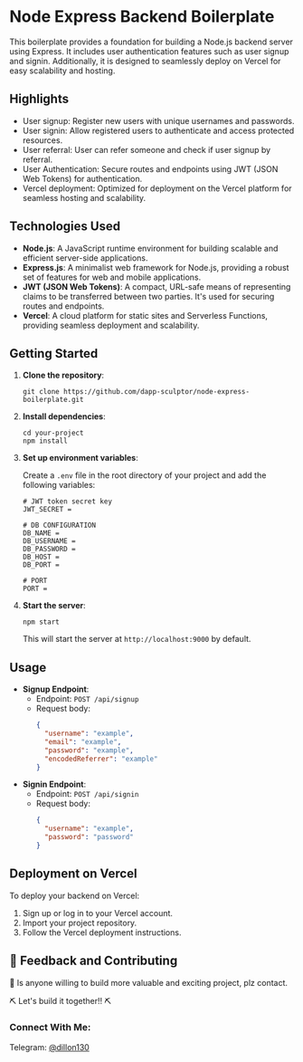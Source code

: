 
# Node Express Backend Boilerplate

This boilerplate provides a foundation for building a Node.js backend server using Express. It includes user authentication features such as user signup and signin. Additionally, it is designed to seamlessly deploy on Vercel for easy scalability and hosting.

## Highlights

- User signup: Register new users with unique usernames and passwords.
- User signin: Allow registered users to authenticate and access protected resources.
- User referral: User can refer someone and check if user signup by referral.
- User Authentication: Secure routes and endpoints using JWT (JSON Web Tokens) for authentication.
- Vercel deployment: Optimized for deployment on the Vercel platform for seamless hosting and scalability.

## Technologies Used

- **Node.js**: A JavaScript runtime environment for building scalable and efficient server-side applications.
- **Express.js**: A minimalist web framework for Node.js, providing a robust set of features for web and mobile applications.
- **JWT (JSON Web Tokens)**: A compact, URL-safe means of representing claims to be transferred between two parties. It's used for securing routes and endpoints.
- **Vercel**: A cloud platform for static sites and Serverless Functions, providing seamless deployment and scalability.

## Getting Started

1. **Clone the repository**:

   ```
   git clone https://github.com/dapp-sculptor/node-express-boilerplate.git
   ```

2. **Install dependencies**:

   ```
   cd your-project
   npm install
   ```

3. **Set up environment variables**:

   Create a `.env` file in the root directory of your project and add the following variables:

   ```
   # JWT token secret key
   JWT_SECRET = 

   # DB CONFIGURATION
   DB_NAME = 
   DB_USERNAME = 
   DB_PASSWORD = 
   DB_HOST = 
   DB_PORT = 

   # PORT
   PORT = 
   ```

4. **Start the server**:

   ```
   npm start
   ```

   This will start the server at `http://localhost:9000` by default.

## Usage

- **Signup Endpoint**:
  - Endpoint: `POST /api/signup`
  - Request body:
    ```json
    {
      "username": "example",
      "email": "example",
      "password": "example",
      "encodedReferrer": "example"
    }
    ```
- **Signin Endpoint**:
  - Endpoint: `POST /api/signin`
  - Request body:
    ```json
    {
      "username": "example",
      "password": "password"
    }
    ```

## Deployment on Vercel

To deploy your backend on Vercel:

1. Sign up or log in to your Vercel account.
2. Import your project repository.
3. Follow the Vercel deployment instructions.

## 💭 Feedback and Contributing

🙏 Is anyone willing to build more valuable and exciting project, plz contact.

⛏ Let's build it together!! ⛏

### Connect With Me:

Telegram: [@dillon130](https://t.me/dillon130)
